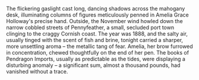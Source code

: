 The flickering gaslight cast long, dancing shadows across the mahogany desk, illuminating columns of figures meticulously penned in Amelia Grace Holloway's precise hand. Outside, the November wind howled down the narrow cobbled streets of Pennyfeather, a small, secluded port town clinging to the craggy Cornish coast.  The year was 1888, and the salty air, usually tinged with the scent of fish and brine, tonight carried a sharper, more unsettling aroma – the metallic tang of fear. Amelia, her brow furrowed in concentration, chewed thoughtfully on the end of her pen.  The books of Pendragon Imports, usually as predictable as the tides, were displaying a disturbing anomaly – a significant sum, almost a thousand pounds, had vanished without a trace.
